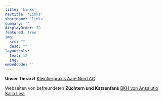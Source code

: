 ```yaml
---
title: 'Links'
navtitle: 'Links'
shortname: 'links'
summary: ''
displayOrder: 70
featured: true
img: 
  src: "" 
  desc: ""
layoutcols:
  text: 12
  img:
embedcode: ''
---
```


**Unser Tierarzt**
<a href="https://www.aarenord.ch" target="_blank">Kleintierpraxis Aare Nord AG</a>

Webseiten von befreundeten **Züchtern und Katzenfans**
<a href="https://www.ansalutio-bkh.ch" target="_blank">BKH von Ansalutio</a>
<a href="https://kalia-liya.jimdosite.com/" target="_blank">Kalia Liya</a>
